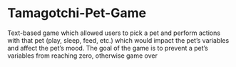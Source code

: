 # Tamagotchi-Pet-Game
Text-based game which allowed users to pick a pet and perform  actions with that pet (play, sleep, feed, etc.) which would impact the pet’s variables and affect the pet’s mood. The goal of the game is to prevent a pet’s variables from reaching zero, otherwise game over
